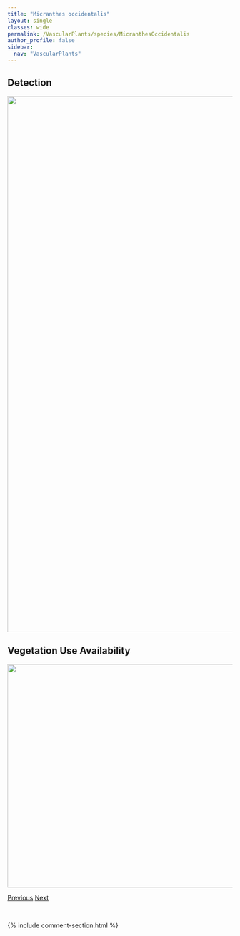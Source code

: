 ```yaml
---
title: "Micranthes occidentalis"
layout: single
classes: wide
permalink: /VascularPlants/species/MicranthesOccidentalis
author_profile: false
sidebar:
  nav: "VascularPlants"
---
```


<h2>Detection</h2>

<a href="https://drive.google.com/uc?export=view&id=1qAJCRZrgDgmSgRrNVPLBobSkcFMA9HRq">
<img src="https://drive.google.com/uc?export=view&id=1qAJCRZrgDgmSgRrNVPLBobSkcFMA9HRq" height = "1200" width = "800">
</a>


<h2>Vegetation Use Availability</h2>

<a href="https://drive.google.com/uc?export=view&id=1-pYfHU6oMiA6dBHeG6Cgjp2jguCTr_ig">
<img src="https://drive.google.com/uc?export=view&id=1-pYfHU6oMiA6dBHeG6Cgjp2jguCTr_ig" height = "500" width = "1000">
</a>


<a href="/DevelopmentWebsite/VascularPlants/species/MicranthesNivalis" class="pagination--pager" title="Micranthes nivalis">Previous</a> <a href="/DevelopmentWebsite/VascularPlants/species/MirabilisAlbida" class="pagination--pager" title="Mirabilis albida">Next</a>

<p>&nbsp;</p>

{% include comment-section.html %}

